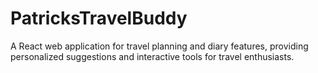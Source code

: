 # PatricksTravelBuddy
A React web application for travel planning and diary features, providing personalized suggestions and interactive tools for travel enthusiasts.
